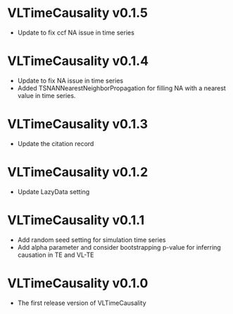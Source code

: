 # VLTimeCausality v0.1.5
* Update to fix ccf NA issue in time series

# VLTimeCausality v0.1.4
* Update to fix NA issue in time series
* Added TSNANNearestNeighborPropagation for filling NA with a nearest value in time series.

# VLTimeCausality v0.1.3
* Update the citation record

# VLTimeCausality v0.1.2
* Update LazyData setting

# VLTimeCausality v0.1.1
* Add random seed setting for simulation time series
* Add alpha parameter and consider bootstrapping p-value for inferring causation in TE and VL-TE 

# VLTimeCausality v0.1.0
* The first release version of VLTimeCausality
